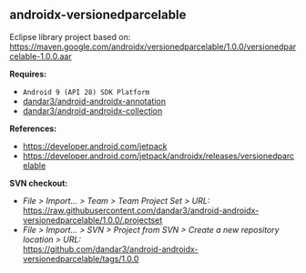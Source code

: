 ## androidx-versionedparcelable

Eclipse library project based on:<br/>
https://maven.google.com/androidx/versionedparcelable/1.0.0/versionedparcelable-1.0.0.aar

**Requires:**
- `Android 9 (API 28) SDK Platform`
- [dandar3/android-androidx-annotation](https://github.com/dandar3/android-androidx-annotation/tree/1.0.0)
- [dandar3/android-androidx-collection](https://github.com/dandar3/android-androidx-collection/tree/1.0.0)




**References:**
- https://developer.android.com/jetpack
- https://developer.android.com/jetpack/androidx/releases/versionedparcelable

**SVN checkout:**
- _File > Import... > Team > Team Project Set > URL:_<br/>
  https://raw.githubusercontent.com/dandar3/android-androidx-versionedparcelable/1.0.0/.projectset
- _File > Import... > SVN > Project from SVN > Create a new repository location > URL:_<br/>
  https://github.com/dandar3/android-androidx-versionedparcelable/tags/1.0.0